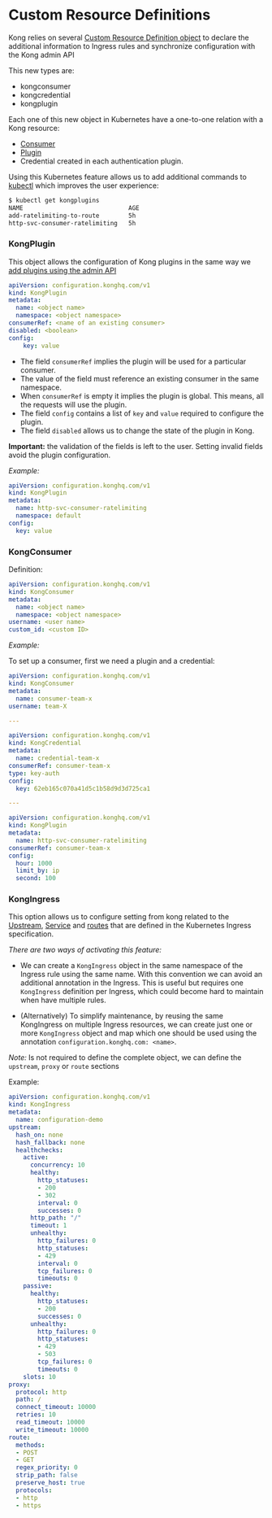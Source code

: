 # Custom Resource Definitions

Kong relies on several [Custom Resource Definition object][0] to declare the additional information to Ingress rules and synchronize configuration with the Kong admin API

This new types are:

- kongconsumer
- kongcredential
- kongplugin

Each one of this new object in Kubernetes have a one-to-one relation with a Kong resource:

- [Consumer][1]
- [Plugin][2]
- Credential created in each authentication plugin.

Using this Kubernetes feature allows us to add additional commands to [kubectl][3] which improves the user experience:

```bash
$ kubectl get kongplugins
NAME                             AGE
add-ratelimiting-to-route        5h
http-svc-consumer-ratelimiting   5h
```

### KongPlugin

This object allows the configuration of Kong plugins in the same way we [add plugins using the admin API][4]

```yaml
apiVersion: configuration.konghq.com/v1
kind: KongPlugin
metadata:
  name: <object name>
  namespace: <object namespace>
consumerRef: <name of an existing consumer>
disabled: <boolean>
config:
    key: value
```

- The field `consumerRef` implies the plugin will be used for a particular consumer.
- The value of the field must reference an existing consumer in the same namespace.
- When `consumerRef` is empty it implies the plugin is global. This means, all the requests will use the plugin.
- The field `config` contains a list of `key` and `value` required to configure the plugin.
- The field `disabled` allows us to change the state of the plugin in Kong.

**Important:** the validation of the fields is left to the user. Setting invalid fields avoid the plugin configuration.

*Example:*

```yaml
apiVersion: configuration.konghq.com/v1
kind: KongPlugin
metadata:
  name: http-svc-consumer-ratelimiting
  namespace: default
config:
  key: value
```

### KongConsumer

Definition:

```yaml
apiVersion: configuration.konghq.com/v1
kind: KongConsumer
metadata:
  name: <object name>
  namespace: <object namespace>
username: <user name>
custom_id: <custom ID>
```

*Example:*

To set up a consumer, first we need a plugin and a credential:

```yaml
apiVersion: configuration.konghq.com/v1
kind: KongConsumer
metadata:
  name: consumer-team-x
username: team-X

---

apiVersion: configuration.konghq.com/v1
kind: KongCredential
metadata:
  name: credential-team-x
consumerRef: consumer-team-x
type: key-auth
config:
  key: 62eb165c070a41d5c1b58d9d3d725ca1

---

apiVersion: configuration.konghq.com/v1
kind: KongPlugin
metadata:
  name: http-svc-consumer-ratelimiting
consumerRef: consumer-team-x
config:
  hour: 1000
  limit_by: ip
  second: 100
```

### KongIngress

This option allows us to configure setting from kong related to the [Upstream][5], [Service][6] and [routes][7] that are defined in the Kubernetes Ingress specification.

*There are two ways of activating this feature:*
- We can create a `KongIngress` object in the same namespace of the Ingress rule using the same name. With this convention we can avoid an additional annotation in the Ingress. This is useful but requires one `KongIngress` definition per Ingress, which could become hard to maintain when have multiple rules. 

- (Alternatively) To simplify maintenance, by reusing the same KongIngress on multiple Ingress resources, we can create just one or more `KongIngress` object and map which one should be used using the annotation `configuration.konghq.com: <name>`.

*Note:* Is not required to define the complete object, we can define the `upstream`, `proxy` or `route` sections

Example:

```yaml
apiVersion: configuration.konghq.com/v1
kind: KongIngress
metadata:
  name: configuration-demo
upstream:
  hash_on: none
  hash_fallback: none
  healthchecks:
    active:
      concurrency: 10
      healthy:
        http_statuses:
        - 200
        - 302
        interval: 0
        successes: 0
      http_path: "/"
      timeout: 1
      unhealthy:
        http_failures: 0
        http_statuses:
        - 429
        interval: 0
        tcp_failures: 0
        timeouts: 0
    passive:
      healthy:
        http_statuses:
        - 200
        successes: 0
      unhealthy:
        http_failures: 0
        http_statuses:
        - 429
        - 503
        tcp_failures: 0
        timeouts: 0
    slots: 10
proxy:
  protocol: http
  path: /
  connect_timeout: 10000
  retries: 10
  read_timeout: 10000
  write_timeout: 10000
route:
  methods:
  - POST
  - GET
  regex_priority: 0
  strip_path: false
  preserve_host: true
  protocols:
  - http
  - https
```

[0]: https://kubernetes.io/docs/tasks/access-kubernetes-api/extend-api-custom-resource-definitions/
[1]: https://getkong.org/docs/0.13.x/admin-api/#consumer-object
[2]: https://getkong.org/docs/0.13.x/admin-api/#plugin-object
[3]: https://kubernetes.io/docs/reference/kubectl/overview/
[4]: https://getkong.org/docs/0.13.x/admin-api/#add-plugin
[5]: https://getkong.org/docs/0.13.x/admin-api/#upstream-objects
[6]: https://getkong.org/docs/0.13.x/admin-api/#service-object
[7]: https://getkong.org/docs/0.13.x/admin-api/#route-object
